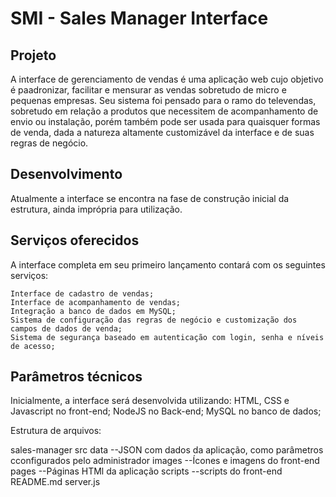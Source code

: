 # SMI - Sales Manager Interface

## Projeto

A interface de gerenciamento de vendas é uma aplicação web cujo objetivo é paadronizar, facilitar e mensurar as vendas sobretudo de micro e pequenas empresas. Seu sistema foi pensado para o ramo do televendas, sobretudo em relação a produtos que necessitem de acompanhamento de envio ou instalação, porém também pode ser usada para quaisquer formas de venda, dada a natureza altamente customizável da interface e de suas regras de negócio.

## Desenvolvimento

Atualmente a interface se encontra na fase de construção inicial da estrutura, ainda imprópria para utilização.

## Serviços oferecidos

A interface completa em seu primeiro lançamento contará com os seguintes serviços:

    Interface de cadastro de vendas;
    Interface de acompanhamento de vendas;
    Integração a banco de dados em MySQL;
    Sistema de configuração das regras de negócio e customização dos campos de dados de venda;
    Sistema de segurança baseado em autenticação com login, senha e níveis de acesso;

## Parâmetros técnicos

Inicialmente, a interface será desenvolvida utilizando:
    HTML, CSS e Javascript no front-end;
    NodeJS no Back-end;
    MySQL no banco de dados;

Estrutura de arquivos:

sales-manager
    src
        data
            --JSON com dados da aplicação, como parâmetros cconfigurados pelo administrador
        images
            --Ícones e imagens do front-end
        pages
            --Páginas HTMl da aplicação
        scripts
            --scripts do front-end
    README.md
    server.js